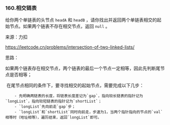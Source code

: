 ### 160.相交链表

给你两个单链表的头节点 `headA` 和 `headB` ，请你找出并返回两个单链表相交的起始节点。如果两个链表不存在相交节点，返回 `null` 。

来源：力扣

https://leetcode.cn/problems/intersection-of-two-linked-lists/



思路：

​	如果两个链表存在相交节点，两个链表的最后一个节点一定相等，因此先判断尾节点是否相等；

​	在尾节点相同的条件下，要寻找相交的起始节点，需要完成以下几步：

		- 先明确两链表的长度，将链表长度差记为`gap`，指向较长链表的指针记为`longList`，指向较短链表的指针记为`shortList`；
		- `longList`先向前走`gap`步；
		- `longList`和`shortList`同时向前走，步速为1，当两个指针指向的节点的`val`相等时（地址相等），遍历结束，返回`longList`即可。

